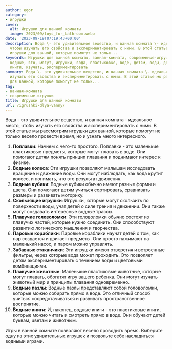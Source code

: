 ```yaml
---
author: egor
category:
- игрушки
cover:
  alt: Игрушки для ванной комнаты
  image: 2023/09/toys_for_bathroom.webp
date: '2023-09-19T07:19:43+00:00'
description: Вода \- это удивительное вещество, и ванная комната \- идеальное место,
  чтобы изучать его свойства и экспериментировать с ними. В этой статье мы рассмотрим
  игрушки для ванной, которые помогут не тольк...
keywords: Игрушки для ванной комнаты, ванная-комната, современные-игрушки, которые,
  водные, это, могут, игрушки, вода, пластиковые, воде, детям, воды, детей, головоломки,
  книги, изучать, экспериментировать
summary: Вода \- это удивительное вещество, и ванная комната \- идеальное место, чтобы
  изучать его свойства и экспериментировать с ними. В этой статье мы рассмотрим игрушки
  для ванной, которые помогут не тольк...
tag:
- ванная-комната
- современные-игрушки
title: Игрушки для ванной комнаты
url: /igrushki-dlya-vanny/
---
```


Вода \- это удивительное вещество, и ванная комната \- идеальное место, чтобы изучать его свойства и экспериментировать с ними. В этой статье мы рассмотрим игрушки для ванной, которые помогут не только весело провести время, но и узнать много интересного.

1. **Поплавки**: Начнем с чего\-то простого. Поплавки \- это маленькие пластиковые предметы, которые могут плавать в воде. Они помогают детям понять принцип плавания и поднимают интерес к физике.
1. **Водные колеса**: Эти игрушки позволяют малышам исследовать вращение и движение воды. Они могут наблюдать, как вода крутит колесо, и понимать, что это результат движения.
1. **Водные кубики**: Водные кубики обычно имеют разные формы и цвета. Они помогают детям учиться сортировать, сравнивать размеры и развивать моторику.
1. **Скользящие игрушки**: Игрушки, которые могут скользить по поверхности воды, учат детей о силе трения и движении. Они также могут создавать интересные водные трассы.
1. **Плавучие головоломки**: Эти головоломки обычно состоят из плавучих частей, которые нужно соединить. Они способствуют развитию логического мышления и творчества.
1. **Паровые кораблики**: Паровые кораблики научат детей о том, как пар создается и двигает предметы. Они просто нажимают на маленький насос, и паром можно управлять.
1. **Забавные стаканчики**: Эти игрушки имеют отверстия и встроенные фильтры, через которые вода может проходить. Это позволяет детям экспериментировать с течением воды и цветовыми комбинациями.
1. **Плавучие животные**: Маленькие пластиковые животные, которые могут плавать, обогатят игру вашего ребенка. Они могут изучать животный мир и принципы плавания одновременно.
1. **Водные пазлы**: Водные пазлы представляют собой головоломки, которые можно собирать прямо в воде. Это отличный способ учиться сосредотачиваться и развивать пространственное восприятие.
1. **Водные книги**: И, наконец, водные книги \- это пластиковые книги, которые можно читать и смотреть прямо в воде. Они обучают детей буквам, цветам и животным.

Игры в ванной комнате позволяют весело проводить время. Выберите одну из этих удивительных игрушек и позвольте себе насладиться водными играми.